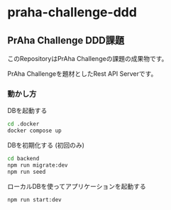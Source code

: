 # praha-challenge-ddd

## PrAha Challenge DDD課題

このRepositoryはPrAha Challengeの課題の成果物です。  

PrAha Challengeを題材としたRest API Serverです。  

### 動かし方

DBを起動する

``` sh
cd .docker
docker compose up
```

DBを初期化する (初回のみ)

``` sh
cd backend
npm run migrate:dev
npm run seed
```

ローカルDBを使ってアプリケーションを起動する

``` sh
npm run start:dev
```
